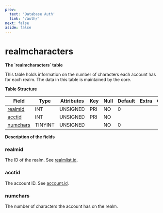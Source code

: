 ```yaml
---
prev:
  text: 'Database Auth'
  link: '/auth/'
next: false
aside: false
---
```


# realmcharacters

**The \`realmcharacters\` table**

This table holds information on the number of characters each account has for each realm.
The data in this table is maintained by the core.

**Table Structure**

| Field         | Type    | Attributes | Key | Null | Default | Extra | Comment |
| ------------- | ------- | ---------- | --- | ---- | ------- | ----- | ------- |
| [realmid][1]  | INT     | UNSIGNED   | PRI | NO   | 0       |       |         |
| [acctid][2]   | INT     | UNSIGNED   | PRI | NO   |         |       |         |
| [numchars][3] | TINYINT | UNSIGNED   |     | NO   | 0       |       |         |

[1]: #realmid
[2]: #acctid
[3]: #numchars

**Description of the fields**

### realmid

The ID of the realm. See [realmlist.id](realmlist#id).

### acctid

The account ID. See [account.id](account#id).

### numchars

The number of characters the account has on the realm.
